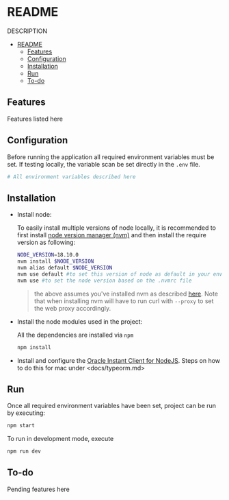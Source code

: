 # README

DESCRIPTION

- [README](#readme)
  - [Features](#features)
  - [Configuration](#configuration)
  - [Installation](#installation)
  - [Run](#run)
  - [To-do](#to-do)

## Features

Features listed here

## Configuration

Before running the application all required environment variables must be set. If testing locally, the variable scan be set directly in the `.env` file.

```bash
# All environment variables described here

```

## Installation

- Install node:

  To easily install multiple versions of node locally, it is recommended to first install [node version manager (nvm)](https://github.com/nvm-sh/nvm) and then install the require version as following:

  ```bash
  NODE_VERSION=18.10.0
  nvm install $NODE_VERSION
  nvm alias default $NODE_VERSION
  nvm use default #to set this version of node as default in your environment
  nvm use #to set the node version based on the .nvmrc file
  ```

  > the above assumes you've installed nvm as described [here](https://github.com/nvm-sh/nvm). Note that when installing nvm will have to run curl with `--proxy` to set the web proxy accordingly.

- Install the node modules used in the project:

  All the dependencies are installed via `npm`

  ```bash
  npm install
  ```

- Install and configure the [Oracle Instant Client for NodeJS](https://www.oracle.com/database/technologies/appdev/quickstartnodejs.html).  Steps on how to do this for mac under <docs/typeorm.md>

## Run

Once all required environment variables have been set, project can be run by executing:

```bash
npm start
```

To run in development mode, execute

```bash
npm run dev
```

## To-do

Pending features here